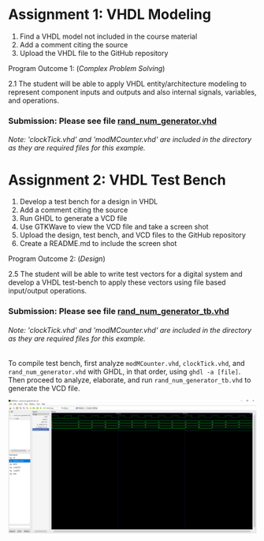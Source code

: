 # Assignment 1: VHDL Modeling
1. Find a VHDL model not included in the course material
2. Add a comment citing the source
3. Upload the VHDL file to the GitHub repository


Program Outcome 1: (*Complex Problem Solving*)

2.1 The student will be able to apply VHDL entity/architecture modeling to represent component inputs and outputs and also internal signals, variables, and operations.

### Submission: Please see file [rand_num_generator.vhd](./rand_num_generator.vhd)
###### Note: 'clockTick.vhd' and 'modMCounter.vhd' are included in the directory as they are required files for this example.

# Assignment 2: VHDL Test Bench
1. Develop a test bench for a design in VHDL 
2. Add a comment citing the source
3. Run GHDL to generate a VCD file
4. Use GTKWave to view the VCD file and take a screen shot
5. Upload the design, test bench, and VCD files to the GitHub repository
6. Create a README.md to include the screen shot
 

Program Outcome 2: (*Design*)

2.5 The student will be able to write test vectors for a digital system and develop a VHDL test-bench to apply these vectors using file based input/output operations.

### Submission: Please see file [rand_num_generator_tb.vhd](./rand_num_generator_tb.vhd)
###### Note: 'clockTick.vhd' and 'modMCounter.vhd' are included in the directory as they are required files for this example. 
To compile test bench, first analyze `modMCounter.vhd`, `clockTick.vhd`, and `rand_num_generator.vhd` with GHDL, in that order, using `ghdl -a [file]`. Then proceed to analyze, elaborate, and run `rand_num_generator_tb.vhd` to generate the VCD file.

![Screenshot of VCD file in GTKWave](./rand_num_generator.PNG)
